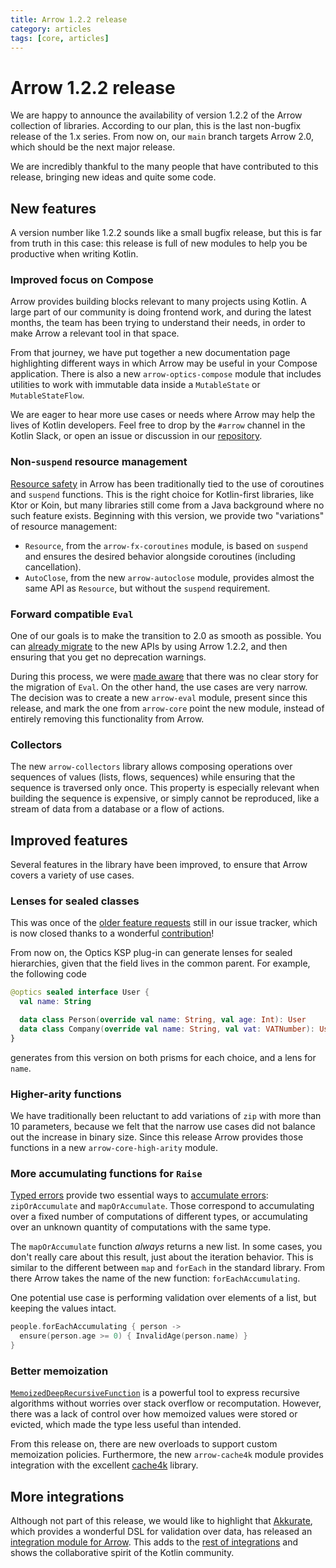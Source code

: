 ```yaml
---
title: Arrow 1.2.2 release
category: articles
tags: [core, articles]
---
```


# Arrow 1.2.2 release

We are happy to announce the availability of version 1.2.2 of the Arrow collection of libraries.
According to our plan, this is the last non-bugfix release of the 1.x series.
From now on, our `main` branch targets Arrow 2.0, which should be the next major release.

We are incredibly thankful to the many people that have contributed to this release,
bringing new ideas and quite some code.

## New features

A version number like 1.2.2 sounds like a small bugfix release, but this is far from truth in
this case: this release is full of new modules to help you be productive when writing Kotlin.

### Improved focus on Compose

Arrow provides building blocks relevant to many projects using Kotlin.
A large part of our community is doing frontend work, and during the latest months,
the team has been trying to understand their needs, in order to make Arrow
a relevant tool in that space.

From that journey, we have put together a new documentation page highlighting
different ways in which Arrow may be useful in your Compose application.
There is also a new `arrow-optics-compose` module that includes utilities to
work with immutable data inside a `MutableState` or `MutableStateFlow`.

We are eager to hear more use cases or needs where Arrow may help the lives
of Kotlin developers. Feel free to drop by the `#arrow` channel in the Kotlin Slack,
or open an issue or discussion in our [repository](https://github.com/arrow-kt/arrow).

### Non-`suspend` resource management

[Resource safety](https://arrow-kt.io/learn/coroutines/resource-safety/) in Arrow
has been traditionally tied to the use of coroutines and `suspend` functions.
This is the right choice for Kotlin-first libraries, like Ktor or Koin, but many
libraries still come from a Java background where no such feature exists.
Beginning with this version, we provide two "variations" of resource management:

- `Resource`, from the `arrow-fx-coroutines` module, is based on `suspend`
  and ensures the desired behavior alongside coroutines (including cancellation).
- `AutoClose`, from the new `arrow-autoclose` module, provides almost the
  same API as `Resource`, but without the `suspend` requirement.

### Forward compatible `Eval`

One of our goals is to make the transition to 2.0 as smooth as possible.
You can [already migrate](https://arrow-kt.io/learn/quickstart/migration/)
to the new APIs by using Arrow 1.2.2, and then ensuring that you get no deprecation warnings.

During this process, we were [made aware](https://github.com/arrow-kt/arrow/issues/3039) that
there was no clear story for the migration of `Eval`. On the other hand, the use cases are very narrow.
The decision was to create a new `arrow-eval` module, present since this release,
and mark the one from `arrow-core` point the new module, instead of entirely
removing this functionality from Arrow.

### Collectors

The new `arrow-collectors` library allows composing operations over sequences of values
(lists, flows, sequences) while ensuring that the sequence is traversed only once.
This property is especially relevant when building the sequence is expensive, or simply
cannot be reproduced, like a stream of data from a database or a flow of actions.

## Improved features

Several features in the library have been improved, to ensure that Arrow covers a variety
of use cases.

### Lenses for sealed classes

This was once of the [older feature requests](https://github.com/arrow-kt/arrow/issues/2829)
still in our issue tracker, which is now closed thanks to a wonderful
[contribution](https://github.com/arrow-kt/arrow/pull/3359)!

From now on, the Optics KSP plug-in can generate lenses for sealed hierarchies,
given that the field lives in the common parent. For example, the following code

```kotlin
@optics sealed interface User {
  val name: String

  data class Person(override val name: String, val age: Int): User
  data class Company(override val name: String, val vat: VATNumber): User
}
```

generates from this version on both prisms for each choice, and a lens for `name`.

### Higher-arity functions

We have traditionally been reluctant to add variations of `zip` with more than
10 parameters, because we felt that the narrow use cases did not balance out
the increase in binary size. Since this release Arrow provides those functions
in a new `arrow-core-high-arity` module.

### More accumulating functions for `Raise`

[Typed errors](https://arrow-kt.io/learn/typed-errors/working-with-typed-errors/)
provide two essential ways to [accumulate errors](https://arrow-kt.io/learn/typed-errors/working-with-typed-errors/#accumulating-errors): `zipOrAccumulate` and `mapOrAccumulate`. Those correspond
to accumulating over a fixed number of computations of different types, or
accumulating over an unknown quantity of computations with the same type.

The `mapOrAccumulate` function _always_ returns a new list. In some cases, you
don't really care about this result, just about the iteration behavior.
This is similar to the different between `map` and `forEach` in the standard
library. From there Arrow takes the name of the new function: `forEachAccumulating`.

One potential use case is performing validation over elements of a list,
but keeping the values intact.

```kotlin
people.forEachAccumulating { person ->
  ensure(person.age >= 0) { InvalidAge(person.name) }
}
```

### Better memoization

[`MemoizedDeepRecursiveFunction`](https://arrow-kt.io/learn/collections-functions/recursive/#memoized-recursive-functions)
is a powerful tool to express recursive algorithms without worries over stack overflow or recomputation.
However, there was a lack of control over how memoized values were stored or evicted, which made the
type less useful than intended.

From this release on, there are new overloads to support custom memoization policies.
Furthermore, the new `arrow-cache4k` module provides integration with the excellent
[cache4k](https://github.com/ReactiveCircus/cache4k) library.

## More integrations

Although not part of this release, we would like to highlight that
[Akkurate](https://akkurate.dev), which provides a wonderful DSL for validation over data,
has released an [integration module for Arrow](https://akkurate.dev/docs/arrow-integration.html).
This adds to the [rest of integrations](https://arrow-kt.io/learn/integrations/)
and shows the collaborative spirit of the Kotlin community.
